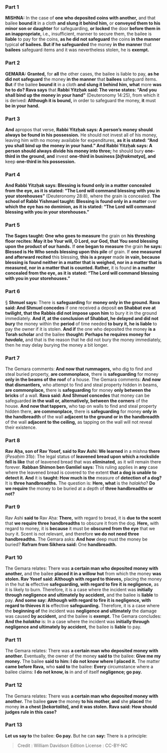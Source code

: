 
### Part 1
<strong>MISHNA:</strong> In the case of <b>one who deposited coins with another,</b> and that bailee <b>bound it</b> in a cloth <b>and slung it behind him,</b> or <b>conveyed them to his minor son or daughter</b> for safeguarding, <b>or locked</b> the door <b>before them in an inappropriate,</b> i.e., insufficient, manner to secure them, the bailee is <b>liable</b> to pay for the coins, <b>as he did not safeguard</b> the coins <b>in the manner</b> typical <b>of bailees. But if he safeguarded</b> the money <b>in the manner</b> that <b>bailees</b> safeguard items and it was nevertheless stolen, he is <b>exempt.</b>

### Part 2
<strong>GEMARA:</strong> <b>Granted,</b> for <b>all</b> the other cases, the bailee is liable to pay, <b>as he did not safeguard</b> the money <b>in the manner</b> that <b>bailees</b> safeguard items. <b>But</b> if the bailee <b>bound it</b> in a cloth <b>and slung it behind him, what</b> more <b>was he to do? Rava says</b> that <b>Rabbi Yitzḥak said: The verse states: “And you shall bind up the money in your hand”</b> (Deuteronomy 14:25), from which it is derived: <b>Although it is bound,</b> in order to safeguard the money, <b>it</b> must <b>be in your hand.</b>

### Part 3
<b>And</b> apropos that verse, <b>Rabbi Yitzḥak says: A person’s money should always be found in his possession.</b> He should not invest all of his money, leaving him with no money available for expenditures, <b>as it is stated: “And you shall bind up the money in your hand.” And Rabbi Yitzḥak says: A person should always divide his money into three;</b> he should bury <b>one-third in the ground, and</b> invest <b>one-third in business [<i>bifrakmatya</i>], and</b> keep <b>one-third in his possession.</b>

### Part 4
<b>And Rabbi Yitzḥak says: Blessing is found only in a matter concealed from the eye, as it is stated: “The Lord will command blessing with you in your storehouses”</b> (Deuteronomy 28:8), where the grain is concealed. <b>The school of Rabbi Yishmael taught: Blessing is found only in a matter</b> over <b>which the eye has no dominion, as it is stated: “The Lord will command blessing with you in your storehouses.”</b>

### Part 5
<b>The Sages taught: One who goes to measure</b> the grain on <b>his threshing floor recites: May it be Your will, O Lord, our God, that You send blessing upon the product of our hands.</b> If <b>one began to measure</b> the grain <b>he says: Blessed is He Who sends blessing upon this pile</b> of grain. If <b>one measured and afterward recited</b> this blessing, <b>this is a prayer</b> made <b>in vain, because blessing is found neither in a matter that is weighed, nor in a matter that is measured, nor in a matter that is counted. Rather,</b> it is found <b>in a matter concealed from the eye, as it is stated: “The Lord will command blessing with you in your storehouses.”</b>

### Part 6
§ <b>Shmuel says:</b> There is <b>safeguarding</b> for <b>money only in the ground. Rava said: And Shmuel concedes</b> if one received a deposit <b>on Shabbat eve at twilight, that the Rabbis did not impose upon him</b> to bury it in the ground immediately. <b>And if, at the conclusion of Shabbat, he delayed and did not bury</b> the money within the <b>period</b> of time needed <b>to bury it, he is liable</b> to pay the owner if it is stolen. <b>And if</b> the one who deposited the money <b>is a Torah scholar</b> and the bailee <b>thought: Perhaps he requires money for <i>havdala</i>,</b> and that is the reason that he did not bury the money immediately, then he may delay burying the money a bit longer.

### Part 7
The Gemara comments: <b>And now that rummagers,</b> who dig to find and steal buried property, <b>are commonplace,</b> there is <b>safeguarding</b> for money <b>only in the beams of the roof</b> of a house. The Gemara comments: <b>And now that dismantlers,</b> who attempt to find and steal property hidden in beams, <b>are commonplace,</b> there is <b>safeguarding</b> for money <b>only between the bricks</b> of a wall. <b>Rava said: And Shmuel concedes</b> that money can be safeguarded <b>in the wall or, alternatively, between the corners</b> of the house. <b>And now that tappers,</b> who tap on walls to find and steal property hidden there, <b>are commonplace,</b> there is <b>safeguarding</b> for money <b>only in the handbreadth</b> of the wall <b>adjacent to the ground or in the handbreadth</b> of the wall <b>adjacent to the ceiling,</b> as tapping on the wall will not reveal their existence.

### Part 8
<b>Rav Aḥa, son of Rav Yosef, said to Rav Ashi: We learned</b> in a mishna <b>there</b> (<i>Pesaḥim</i> 31b): The legal status of <b>leavened bread upon which a rockslide fell is like</b> that of leavened bread that was <b>eliminated,</b> as it will remain there forever. <b>Rabban Shimon ben Gamliel says:</b> This ruling applies in <b>any</b> case where the leavened bread is covered to the extent <b>that a dog is unable to detect it. And</b> it is <b>taught: How much is the</b> measure of <b>detection of a dog?</b> It is <b>three handbreadths.</b> The question is: <b>Here, what</b> is the <i>halakha</i>? <b>Do we require</b> the money to be buried at a depth of <b>three handbreadths or not?</b>

### Part 9
Rav Ashi <b>said to</b> Rav Aḥa: <b>There,</b> with regard to bread, it is <b>due to the scent</b> that <b>we require three handbreadths</b> to obscure it from the dog. <b>Here,</b> with regard to money, it is <b>because</b> it must be <b>obscured from the eye</b> that we bury it. Scent is not relevant, and therefore <b>we do not need three handbreadths.</b> The Gemara asks: <b>And how</b> deep must the money be buried? <b>Rafram from Sikhera said:</b> One <b>handbreadth.</b>

### Part 10
The Gemara relates: There was <b>a certain man who deposited money with another,</b> and the bailee <b>placed it in a willow hut</b> from which the money <b>was stolen. Rav Yosef said: Although with regard to thieves,</b> placing the money in the hut <b>is</b> effective <b>safeguarding, with regard to fire it is negligence,</b> as it is likely to burn. Therefore, it is a case where the incident was <b>initially through negligence and ultimately by accident,</b> and the bailee is <b>liable</b> to pay. <b>And some say: Although with regard to fire it is negligence, with regard to thieves it is</b> effective <b>safeguarding.</b> Therefore, it is a case where the <b>beginning of</b> the incident was <b>negligence and ultimately</b> the damage was caused <b>by accident,</b> and the bailee is <b>exempt.</b> The Gemara concludes: <b>And the <i>halakha</i></b> is: In a case where the incident was <b>initially through negligence and ultimately by accident,</b> the bailee is <b>liable</b> to pay.

### Part 11
The Gemara relates: There was <b>a certain man who deposited money with another.</b> Eventually, the owner of the money <b>said to</b> the bailee: <b>Give me my money.</b> The bailee <b>said to him: I do not know where I placed it.</b> The matter <b>came before Rava,</b> who <b>said to</b> the bailee: <b>Every</b> circumstance where a bailee claims: <b>I do not know, is</b> in and of itself <b>negligence; go pay.</b>

### Part 12
The Gemara relates: There was <b>a certain man who deposited money with another.</b> The bailee <b>gave</b> the money <b>to his mother, and</b> she <b>placed</b> the money <b>in a chest [<i>bekartalita</i>], and it was stolen. Rava said: How should judges rule in this case?</b>

### Part 13
<b>Let us say to</b> the bailee: <b>Go pay.</b> But he can <b>say:</b> There is a principle:

>Credit : William Davidson Edition
>License : CC-BY-NC